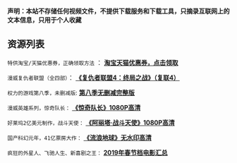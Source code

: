 **声明：本站不存储任何视频文件，不提供下载服务和下载工具，只摘录互联网上的文本信息，只用于个人收藏**

## 资源列表

`特供淘宝/天猫优惠券，正确领取方法` ： **[淘宝天猫优惠券，点击领取](https://www.lijiaocn.com/%E5%A5%BD%E8%B4%A7/2025/12/31/taobao-discount-method.html)**

`漫威复仇者联盟（全四部）`： **[《复仇者联盟4：终局之战》（复联4）](https://www.lijiaocn.com/hidden/2019/04/16/marvel-movies.html)**

`权力的游戏第八季，未删减版`: **[第八季无删减完整版](https://www.lijiaocn.com/hidden/2019/02/21/game-of-thrones.html)**

`漫威英雄系列，惊奇队长：` **[《惊奇队长》1080P高清](https://www.lijiaocn.com/hidden/2019/03/10/captain-marvel.html)**

`好莱坞2亿美元制作，战斗天使：` **[《阿丽塔·战斗天使》1080P高清](https://www.lijiaocn.com/hidden/2019/02/22/alita-battle-angel.html)**

`国产科幻元年，41亿票房大作：` **[《流浪地球》无水印高清](https://www.lijiaocn.com/hidden/2019/02/11/liu-lang-di-qiu-bt-collection.html)**

`疯狂的外星人、飞驰人生、新喜剧之王：` **[2019年春节档电影汇总](https://www.lijiaocn.com/hidden/2019/02/15/chun-jie-dang-movie-resource.html)**
